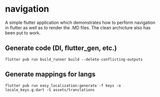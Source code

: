 # navigation

A simple flutter application which demonstrates how to perform navigation in flutter as well as to render the .MD files. The clean archicture also has been put to work.

## Generate code (DI, flutter_gen, etc.)
```
flutter pub run build_runner build --delete-conflicting-outputs
```

## Generate mappings for langs
```
flutter pub run easy_localization:generate -f keys -o locale_keys.g.dart -S assets/translations
```
